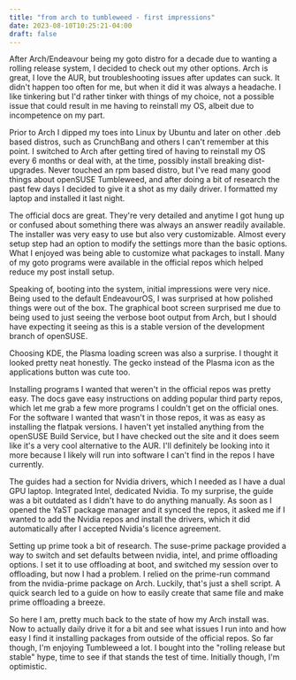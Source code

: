 ```yaml
---
title: "from arch to tumbleweed - first impressions"
date: 2023-08-10T10:25:21-04:00
draft: false
---
```


After Arch/Endeavour being my goto distro for a decade due to wanting a rolling release system, I decided to check out my other options. Arch is great, I love the AUR, but troubleshooting issues after updates can suck. It didn't happen too often for me, but when it did it was always a headache. I like tinkering but I'd rather tinker with things of my choice, not a possible issue that could result in me having to reinstall my OS, albeit due to incompetence on my part.

Prior to Arch I dipped my toes into Linux by Ubuntu and later on other .deb based distros, such as CrunchBang and others I can't remember at this point. I switched to Arch after getting tired of having to reinstall my OS every 6 months or deal with, at the time, possibly install breaking dist-upgrades. Never touched an rpm based distro, but I've read many good things about openSUSE Tumbleweed, and after doing a bit of research the past few days I decided to give it a shot as my daily driver. I formatted my laptop and installed it last night.

The official docs are great. They're very detailed and anytime I got hung up or confused about something there was always an answer readily available. The installer was very easy to use but also very customizable. Almost every setup step had an option to modify the settings more than the basic options. What I enjoyed was being able to customize what packages to install. Many of my goto programs were available in the official repos which helped reduce my post install setup.

Speaking of, booting into the system, initial impressions were very nice. Being used to the default EndeavourOS, I was surprised at how polished things were out of the box. The graphical boot screen surprised me due to being used to just seeing the verbose boot output from Arch, but I should have expecting it seeing as this is a stable version of the development branch of openSUSE.

Choosing KDE, the Plasma loading screen was also a surprise. I thought it looked pretty neat honestly. The gecko instead of the Plasma icon as the applications button was cute too.

Installing programs I wanted that weren't in the official repos was pretty easy. The docs gave easy instructions on adding popular third party repos, which let me grab a few more programs I couldn't get on the official ones. For the software I wanted that wasn't in those repos, it was as easy as installing the flatpak versions. I haven't yet installed anything from the openSUSE Build Service, but I have checked out the site and it does seem like it's a very cool alternative to the AUR. I'll definitely be looking into it more because I likely will run into software I can't find in the repos I have currently.

The guides had a section for Nvidia drivers, which I needed as I have a dual GPU laptop. Integrated Intel, dedicated Nvidia. To my surprise, the guide was a bit outdated as I didn't have to do anything manually. As soon as I opened the YaST package manager and it synced the repos, it asked me if I wanted to add the Nvidia repos and install the drivers, which it did automatically after I accepted Nvidia's licence agreement.

Setting up prime took a bit of research. The suse-prime package provided a way to switch and set defaults between nvidia, intel, and prime offloading options. I set it to use offloading at boot, and switched my session over to offloading, but now I had a problem. I relied on the prime-run command from the nvidia-prime package on Arch. Luckily, that's just a shell script. A quick search led to a guide on how to easily create that same file and make prime offloading a breeze.

So here I am, pretty much back to the state of how my Arch install was. Now to actually daily drive it for a bit and see what issues I run into and how easy I find it installing packages from outside of the official repos. So far though, I'm enjoying Tumbleweed a lot. I bought into the "rolling release but stable" hype, time to see if that stands the test of time. Initially though, I'm optimistic.
